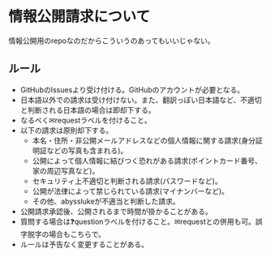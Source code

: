 # 情報公開請求について
情報公開用のrepoなのだからこういうのあってもいいじゃない。

## ルール
* GitHubのIssuesより受け付ける。GitHubのアカウントが必要となる。
* 日本語以外での請求は受け付けない。また、翻訳っぽい日本語など、不適切と判断される日本語の場合は即却下する。
* なるべく✉requestラベルを付けること。
* 以下の請求は原則却下する。
  * 本名・住所・非公開メールアドレスなどの個人情報に関する請求(身分証明証などの写真も含まれる)。
  * 公開によって個人情報に結びつく恐れがある請求(ポイントカード番号、家の周辺写真など)。
  * セキュリティ上不適切と判断される請求(パスワードなど)。
  * 公開が法律によって禁じられている請求(マイナンバーなど)。
  * その他、abysslukeが不適当と判断した請求。
* 公開請求承認後、公開されるまで時間が掛かることがある。
* 質問する場合は❓questionラベルを付けること。✉requestとの併用も可。誤字脱字の場合もこちらで。
* ルールは予告なく変更することがある。

